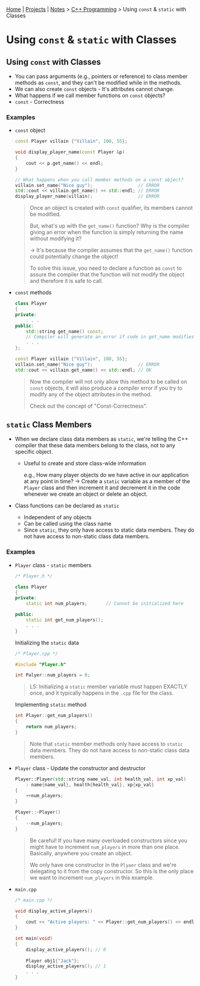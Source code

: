 [Home](../../) | [Projects](../../projects) | [Notes](../) > <a href="./">C++ Programming</a> > Using `const` & `static` with  Classes

# Using `const` & `static` with  Classes



## Using `const` with Classes

* You can pass arguments (e.g., pointers or reference) to class member methods as `const`, and they can't be modified while in the methods.
* We can also create `const` objects - It's attributes cannot change.
* What happens if we call member functions on `const` objects?
* `const` - Correctness

### Examples

* `const` object

  ```cpp
  const Player villain {"Villain", 100, 55};
  
  void display_player_name(const Player &p)
  {
      cout << p.get_name() << endl;
  }
  
  // What happens when you call member methods on a const object?
  villain.set_name("Nice guy");					// ERROR
  std::cout << villain.get_name() << std::endl;	// ERROR
  display_player_name(villain);					// ERROR
  ```

  > Once an object is created with `const` qualifier, its members cannot be modified.
  >
  > But, what's up with the `get_name()` function? Why is the compiler giving an error when the function is simply returning the name without modifying it?
  >
  > $\to$ It's because the compiler assumes that the `get_name()` function could potentially change the object!
  >
  > To solve this issue, you need to declare a function as `const` to assure the compiler that the function will not modify the object and therefore it is safe to call.

* `const` methods

  ```cpp
  class Player
  {
  private:
      . . .
  public:
      std::string get_name() const;
      // Compiler will generate an error if code in get_name modifies this object
      . . .
  };
  
  const Player villain {"Villain", 100, 55};
  villain.set_name("Nice guy");					// ERROR
  std::cout << villain.get_name() << std::endl;	// OK
  ```
  
  > Now the compiler will not only allow this method to be called on `const` objects, it will also produce a compiler error if you try to modify any of the object attributes in the method.
  >
  > Check out the concept of "Const-Correctness".



## `static` Class Members

* When we declare class data members as `static`, we're telling the C++ compiler that these data members belong to the class, not to any specific object.
  * Useful to create and store class-wide information
  
    e.g., How many player objects do we have active in our application at any point in time? $\to$ Create a `static` variable as a member of the `Player` class and then increment it and decrement it in the code whenever we create an object or delete an object.
  
* Class functions can be declared as `static`
  * Independent of any objects
  * Can be called using the class name
  * Since `static`, they only have access to static data members. They do not have access to non-static class data members.

### Examples

* `Player` class -  `static` members

  ```cpp
  /* Player.h */
  
  class Player
  {
  private:
      static int num_players;		// Cannot be initialized here
  
  public:
      static int get_num_players();	
      . . .
  }
  ```

  Initializing the `static` data

  ```cpp
  /* Player.cpp */
  
  #include "Player.h"
  
  int Palyer::num_players = 0;
  ```

  > L5: Initializing a `static` member variable must happen EXACTLY once, and it typically happens in the `.cpp` file for the class.

  Implementing `static` method

  ```cpp
  int Player::get_num_players()
  {
      return num_players;
  }
  ```

  > Note that `static` member methods only have access to `static` data members. They do not have access to non-static class data members.

* `Player` class - Update the constructor and destructor

  ```cpp
  Player::Player(std::string name_val, int health_val, int xp_val)
      : name{name_val}, health{health_val}, xp{xp_val}
  {
      ++num_players;
  }
  
  Player::~Player()
  {
      --num_players;
  }
  ```
  
  > Be careful! If you have many overloaded constructors since you might have to increment `num_players` in more than one place. Basically, anywhere you create an object. 
  >
  > We only have one constructor in the `Plyaer` class and we're delegating to it from the copy constructor. So this is the only place we want to increment `num_players` in this example.
  
* `main.cpp`

  ```cpp
  /* main.cpp */
  
  void display_active_players()
  {
      cout << "Active players: " << Player::get_num_players() << endl;
  }
  
  int main(void)
  {
      display_active_players();	// 0
      
      Player obj1{"Jack"};
      display_active_players();	// 1
      . . .
  }
  ```
